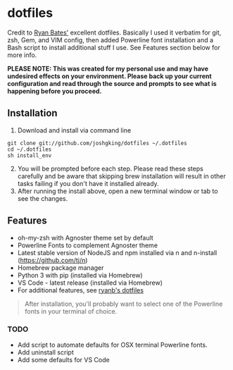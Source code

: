 # dotfiles

Credit to [Ryan Bates'](https://github.com/ryanb) excellent dotfiles. Basically I used it verbatim for git, zsh, Gem, and VIM config, then added Powerline font installation and a Bash script to install additional stuff I use. See Features section below for more info.

__PLEASE NOTE: This was created for my personal use and may have undesired effects on your environment. Please back up your current configuration and read through the source and prompts to see what is happening before you proceed.__

## Installation

1. Download and install via command line
```terminal
git clone git://github.com/joshgking/dotfiles ~/.dotfiles
cd ~/.dotfiles
sh install_env
```
2. You will be prompted before each step. Please read these steps carefully and be aware that skipping brew installation will result in other tasks failing if you don't have it installed already.
3. After running the install above, open a new terminal window or tab to see the changes.

## Features

* oh-my-zsh with Agnoster theme set by default
* Powerline Fonts to complement Agnoster theme
* Latest stable version of NodeJS and npm installed via n and n-install (https://github.com/tj/n)
* Homebrew package manager
* Python 3 with pip (installed via Homebrew)
* VS Code - latest release (installed via Homebrew)
* For additional features, see [ryanb's dotfiles](https://github.com/ryanb/dotfiles) 

> After installation, you'll probably want to select one of the Powerline fonts in your terminal of choice. 

### TODO

* Add script to automate defaults for OSX terminal Powerline fonts.
* Add uninstall script
* Add some defaults for VS Code
